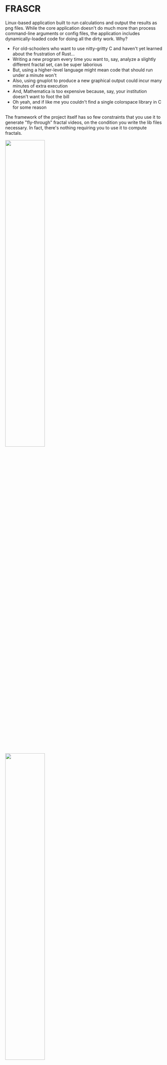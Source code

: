 # FRASCR

Linux-based application built to run calculations and output the results as png files. While the core application doesn't do much more than process command-line arguments or config files, the application includes dynamically-loaded code for doing all the dirty work. Why?
 -  For old-schoolers who want to use nitty-gritty C and haven't yet learned about the frustration of Rust... 
 -  Writing a new program every time you want to, say, analyze a slightly different fractal set, can be super laborious
 -  But, using a higher-level language might mean code that should run under a minute won't
 -  Also, using gnuplot to produce a new graphical output could incur many minutes of extra execution
 -  And, Mathematica is too expensive because, say, your institution doesn't want to foot the bill
 -  Oh yeah, and if like me you couldn't find a single colorspace library in C for some reason

The framework of the project itself has so few constraints that you use it to generate "fly-through" fractal videos, on the condition you write the lib files necessary. In fact, there's nothing requiring you to use it to compute fractals.

<img src="https://github.com/eightbitastronomy/frascr/blob/1dc6347a2d0cb036c9c41b1978ae639650df3db3/data/bw.png" width=50% height=50%>
<img src="https://github.com/eightbitastronomy/frascr/blob/1dc6347a2d0cb036c9c41b1978ae639650df3db3/data/clr.png" width=50% height=50%>

## Current functionality
 -  Command-line argument processing OR json-based configuration file processing
 -  Mandelbrot set calculation for a quadratic function
 -  png output in either black & white (more useful than it might seem) or in 8-bit hue-shift color
 -  output in text only, but that's nothing to write home about

## Dependencies / level of neediness:
 - cmake build system
 - libpng
 - zlib
 - json-c
 - and patience
 
## Installation and configuration:
 -  No installation. Download, cd into build, run "cmake ..", then "cmake --build .". Your executable will be "frascr". Take a look at the config fileis in the source or use "frascr -h" to get an idea of how to run it.
 - contact me if you have questions or issues

## For the future:
 - [ ]  Rework so that 8-bit and 16-bit channel output can be selected as a config option
 - [ ]  Expand the color library into something more independent and fully-functioning
 - [ ]  The sky's the limit

## Contact / Info:
Author: Miguel Abele
Contact: eightbitastronomy@protonmail.com
License: see file, LICENSE, provided with source code.
